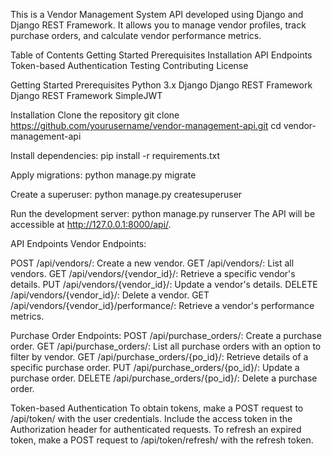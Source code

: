 This is a Vendor Management System API developed using Django and Django REST Framework. 
It allows you to manage vendor profiles, track purchase orders, and calculate vendor performance metrics.

Table of Contents
Getting Started
  Prerequisites
  Installation
API Endpoints
Token-based Authentication
Testing
Contributing
License

Getting Started
Prerequisites
  Python 3.x
  Django
  Django REST Framework
  Django REST Framework SimpleJWT


Installation
Clone the repository
git clone https://github.com/yourusername/vendor-management-api.git
cd vendor-management-api

Install dependencies:
pip install -r requirements.txt

Apply migrations:
python manage.py migrate

Create a superuser:
python manage.py createsuperuser

Run the development server:
python manage.py runserver
The API will be accessible at http://127.0.0.1:8000/api/.

API Endpoints
Vendor Endpoints:

  POST /api/vendors/: Create a new vendor.
  GET /api/vendors/: List all vendors.
  GET /api/vendors/{vendor_id}/: Retrieve a specific vendor's details.
  PUT /api/vendors/{vendor_id}/: Update a vendor's details.
  DELETE /api/vendors/{vendor_id}/: Delete a vendor.
  GET /api/vendors/{vendor_id}/performance/: Retrieve a vendor's performance metrics.

Purchase Order Endpoints:
  POST /api/purchase_orders/: Create a purchase order.
  GET /api/purchase_orders/: List all purchase orders with an option to filter by vendor.
  GET /api/purchase_orders/{po_id}/: Retrieve details of a specific purchase order.
  PUT /api/purchase_orders/{po_id}/: Update a purchase order.
  DELETE /api/purchase_orders/{po_id}/: Delete a purchase order.

Token-based Authentication
  To obtain tokens, make a POST request to /api/token/ with the user credentials.
  Include the access token in the Authorization header for authenticated requests.
  To refresh an expired token, make a POST request to /api/token/refresh/ with the refresh token.


  
